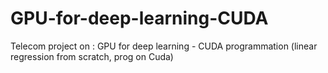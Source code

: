 # GPU-for-deep-learning-CUDA
Telecom project on : GPU for deep learning - CUDA programmation (linear regression from scratch, prog on Cuda)
